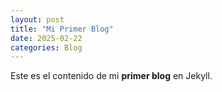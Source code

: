```yaml
---
layout: post
title: "Mi Primer Blog"
date: 2025-02-22
categories: Blog
---
```


Este es el contenido de mi **primer blog** en Jekyll.

